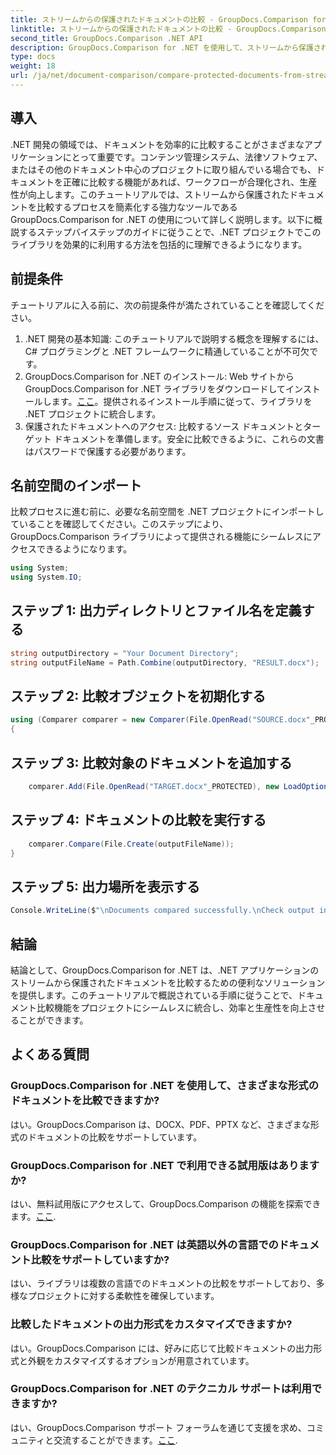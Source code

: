 ```yaml
---
title: ストリームからの保護されたドキュメントの比較 - GroupDocs.Comparison for .NET
linktitle: ストリームからの保護されたドキュメントの比較 - GroupDocs.Comparison for .NET
second_title: GroupDocs.Comparison .NET API
description: GroupDocs.Comparison for .NET を使用して、ストリームから保護されたドキュメントを比較する方法を学習します。文書比較プロセスを簡単に合理化します。
type: docs
weight: 18
url: /ja/net/document-comparison/compare-protected-documents-from-stream/
---
```

## 導入
.NET 開発の領域では、ドキュメントを効率的に比較することがさまざまなアプリケーションにとって重要です。コンテンツ管理システム、法律ソフトウェア、またはその他のドキュメント中心のプロジェクトに取り組んでいる場合でも、ドキュメントを正確に比較する機能があれば、ワークフローが合理化され、生産性が向上します。このチュートリアルでは、ストリームから保護されたドキュメントを比較するプロセスを簡素化する強力なツールである GroupDocs.Comparison for .NET の使用について詳しく説明します。以下に概説するステップバイステップのガイドに従うことで、.NET プロジェクトでこのライブラリを効果的に利用する方法を包括的に理解できるようになります。
## 前提条件
チュートリアルに入る前に、次の前提条件が満たされていることを確認してください。
1. .NET 開発の基本知識: このチュートリアルで説明する概念を理解するには、C# プログラミングと .NET フレームワークに精通していることが不可欠です。
2.  GroupDocs.Comparison for .NET のインストール: Web サイトから GroupDocs.Comparison for .NET ライブラリをダウンロードしてインストールします。[ここ](https://releases.groupdocs.com/comparison/net/)。提供されるインストール手順に従って、ライブラリを .NET プロジェクトに統合します。
3. 保護されたドキュメントへのアクセス: 比較するソース ドキュメントとターゲット ドキュメントを準備します。安全に比較できるように、これらの文書はパスワードで保護する必要があります。

## 名前空間のインポート
比較プロセスに進む前に、必要な名前空間を .NET プロジェクトにインポートしていることを確認してください。このステップにより、GroupDocs.Comparison ライブラリによって提供される機能にシームレスにアクセスできるようになります。

```csharp
using System;
using System.IO;
```

## ステップ 1: 出力ディレクトリとファイル名を定義する
```csharp
string outputDirectory = "Your Document Directory";
string outputFileName = Path.Combine(outputDirectory, "RESULT.docx");
```
## ステップ 2: 比較オブジェクトを初期化する
```csharp
using (Comparer comparer = new Comparer(File.OpenRead("SOURCE.docx"_PROTECTED), new LoadOptions() { Password = "1234" }))
{
```
## ステップ 3: 比較対象のドキュメントを追加する
```csharp
    comparer.Add(File.OpenRead("TARGET.docx"_PROTECTED), new LoadOptions() { Password = "5678" });
```
## ステップ 4: ドキュメントの比較を実行する
```csharp
    comparer.Compare(File.Create(outputFileName));
}
```
## ステップ 5: 出力場所を表示する
```csharp
Console.WriteLine($"\nDocuments compared successfully.\nCheck output in {Directory.GetCurrentDirectory()}.");
```

## 結論
結論として、GroupDocs.Comparison for .NET は、.NET アプリケーションのストリームから保護されたドキュメントを比較するための便利なソリューションを提供します。このチュートリアルで概説されている手順に従うことで、ドキュメント比較機能をプロジェクトにシームレスに統合し、効率と生産性を向上させることができます。
## よくある質問
### GroupDocs.Comparison for .NET を使用して、さまざまな形式のドキュメントを比較できますか?
はい。GroupDocs.Comparison は、DOCX、PDF、PPTX など、さまざまな形式のドキュメントの比較をサポートしています。
### GroupDocs.Comparison for .NET で利用できる試用版はありますか?
はい、無料試用版にアクセスして、GroupDocs.Comparison の機能を探索できます。[ここ](https://releases.groupdocs.com/).
### GroupDocs.Comparison for .NET は英語以外の言語でのドキュメント比較をサポートしていますか?
はい、ライブラリは複数の言語でのドキュメントの比較をサポートしており、多様なプロジェクトに対する柔軟性を確保しています。
### 比較したドキュメントの出力形式をカスタマイズできますか?
はい。GroupDocs.Comparison には、好みに応じて比較ドキュメントの出力形式と外観をカスタマイズするオプションが用意されています。
### GroupDocs.Comparison for .NET のテクニカル サポートは利用できますか?
はい、GroupDocs.Comparison サポート フォーラムを通じて支援を求め、コミュニティと交流することができます。[ここ](https://forum.groupdocs.com/c/comparison/12).